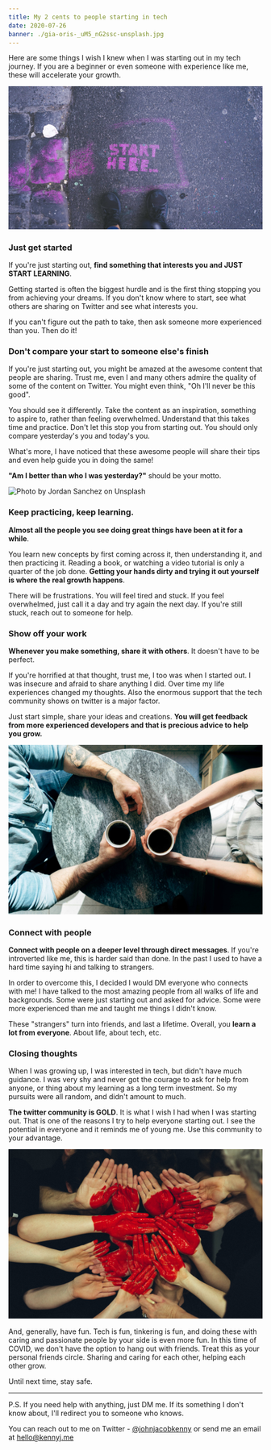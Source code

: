 ```yaml
---
title: My 2 cents to people starting in tech
date: 2020-07-26
banner: ./gia-oris-_uM5_nG2ssc-unsplash.jpg
---
```


Here are some things I wish I knew when I was starting out in my tech journey. If you are a beginner or even someone with experience like me, these will accelerate your growth.

![Photo by Gia Oris on Unsplash](./gia-oris-_uM5_nG2ssc-unsplash.jpg)

### Just get started

If you're just starting out, **find something that interests you and JUST START LEARNING**.

Getting started is often the biggest hurdle and is the first thing stopping you from achieving your dreams. If you don't know where to start, see what others are sharing on Twitter and see what interests you.

If you can't figure out the path to take, then ask someone more experienced than you. Then do it!

### Don't compare your start to someone else's finish

If you're just starting out, you might be amazed at the awesome content that people are sharing. Trust me, even I and many others admire the quality of some of the content on Twitter. You might even think, "Oh I'll never be this good".

You should see it differently. Take the content as an inspiration, something to aspire to, rather than feeling overwhelmed. Understand that this takes time and practice. Don't let this stop you from starting out. You should only compare yesterday's you and today's you.

What's more, I have noticed that these awesome people will share their tips and even help guide you in doing the same!

**"Am I better than who I was yesterday?"** should be your motto.

![Photo by Jordan Sanchez on Unsplash](./jordan-sanchez-Vbzx-yy5FoA-unsplash.jpg)

### Keep practicing, keep learning.

**Almost all the people you see doing great things have been at it for a while**.

You learn new concepts by first coming across it, then understanding it, and then practicing it. Reading a book, or watching a video tutorial is only a quarter of the job done. **Getting your hands dirty and trying it out yourself is where the real growth happens**.

There will be frustrations. You will feel tired and stuck. If you feel overwhelmed, just call it a day and try again the next day. If you're still stuck, reach out to someone for help.

### Show off your work

**Whenever you make something, share it with others**. It doesn't have to be perfect.

If you're horrified at that thought, trust me, I too was when I started out. I was insecure and afraid to share anything I did. Over time my life experiences changed my thoughts. Also the enormous support that the tech community shows on twitter is a major factor.

Just start simple, share your ideas and creations. **You will get feedback from more experienced developers and that is precious advice to help you grow.**

![Photo by Joshua Ness on Unsplash](./joshua-ness--bEZ_OfWu3Y-unsplash.jpg)

### Connect with people

**Connect with people on a deeper level through direct messages**. If you're introverted like me, this is harder said than done. In the past I used to have a hard time saying hi and talking to strangers.

In order to overcome this, I decided I would DM everyone who connects with me! I have talked to the most amazing people from all walks of life and backgrounds. Some were just starting out and asked for advice. Some were more experienced than me and taught me things I didn't know.

These "strangers" turn into friends, and last a lifetime. Overall, you **learn a lot from everyone**. About life, about tech, etc.

### Closing thoughts

When I was growing up, I was interested in tech, but didn't have much guidance. I was very shy and never got the courage to ask for help from anyone, or thing about my learning as a long term investment. So my pursuits were all random, and didn't amount to much.

**The twitter community is GOLD**. It is what I wish I had when I was starting out. That is one of the reasons I try to help everyone starting out. I see the potential in everyone and it reminds me of young me. Use this community to your advantage.

![Photo by Tim Marshall on Unsplash](./tim-marshall-cAtzHUz7Z8g-unsplash.jpg)

And, generally, have fun. Tech is fun, tinkering is fun, and doing these with caring and passionate people by your side is even more fun. In this time of COVID, we don't have the option to hang out with friends. Treat this as your personal friends circle. Sharing and caring for each other, helping each other grow.

Until next time, stay safe.

---

P.S. If you need help with anything, just DM me. If its something I don't know about, I'll redirect you to someone who knows.

You can reach out to me on Twitter - [@johnjacobkenny](https://twitter.com/johnjacobkenny) or send me an email at [hello@kennyj.me](mailto:hello@kennyj.me)
